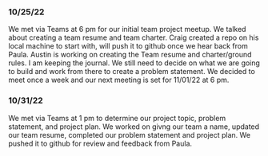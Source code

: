 ### 10/25/22
We met via Teams at 6 pm for our initial team project meetup. We talked about creating a team resume and team charter. Craig created a repo on his local machine to start with, will push it to github once we hear back from Paula. Austin is working on creating the Team resume and charter/ground rules. I am keeping the journal. We still need to decide on what we are going to build and work from there to create a problem statement. We decided to meet once a week and our next meeting is set for 11/01/22 at 6 pm.

### 10/31/22
We met via Teams at 1 pm to determine our project topic, problem statement, and project plan. We worked on givng our team a name, updated our team resume, completed our problem statement and project plan. We pushed it to github for review and feedback from Paula.